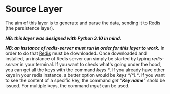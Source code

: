 # Source Layer

The aim of this layer is to generate and parse the data, sending it to Redis (the persistence layer).

***NB: this layer was designed with Python 3.10 in mind.***

***NB: an instance of redis-server must run in order for this layer to work.*** In order to do that [Redis](https://redis.io/download/) must be downloaded.
Once downloaded and installed, an instance of Redis server can simply be started by typing *redis-server* in your terminal.
If you want to check what's going under the hood, you can get all the keys with the command _keys \*_. If you already have other keys in your redis instance, a better
option would be _keys \*(\*).\*_. If you want to see the content of a specific key, the command _get "**Key name**"_ shold be issued. For multiple keys, the command _mget_
can be used. 